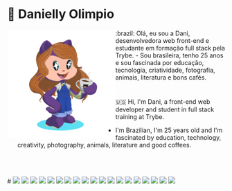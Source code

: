 # :purple_heart:  Danielly Olimpio

<img src="./octoCat/octocat_dani.png" width="250px" align="left"/>
:brazil: Olá, eu sou a Dani, desenvolvedora web front-end e estudante em formação full stack pela Trybe.
- Sou brasileira, tenho 25 anos e sou fascinada por educação, tecnologia, criatividade, fotografia, animais, literatura e bons cafés. 

#
:us: Hi, I'm Dani, a front-end web developer and student in full stack training at Trybe.
- I'm Brazilian, I'm 25 years old and I'm fascinated by education, technology, creativity, photography, animals, literature and good coffees.
<br/>
<br/>
<br/>
<div>
#
<img src="https://cdn.jsdelivr.net/gh/devicons/devicon/icons/html5/html5-original-wordmark.svg" heigth=30px width=30px /> 
<img src="https://cdn.jsdelivr.net/gh/devicons/devicon/icons/bash/bash-original.svg" heigth=30px width=30px />
<img src="https://cdn.jsdelivr.net/gh/devicons/devicon/icons/canva/canva-original.svg" heigth=30px width=30px />
<img src="https://cdn.jsdelivr.net/gh/devicons/devicon/icons/docker/docker-original-wordmark.svg" heigth=30px width=30px />
<img src="https://cdn.jsdelivr.net/gh/devicons/devicon/icons/figma/figma-original.svg" heigth=30px width=30px />
<img src="https://cdn.jsdelivr.net/gh/devicons/devicon/icons/git/git-original.svg" heigth=30px width=30px />
<img src="https://cdn.jsdelivr.net/gh/devicons/devicon/icons/heroku/heroku-original.svg" heigth=30px width=30px />
<img src="https://cdn.jsdelivr.net/gh/devicons/devicon/icons/javascript/javascript-plain.svg" heigth=30px width=30px />
<img src="https://cdn.jsdelivr.net/gh/devicons/devicon/icons/jest/jest-plain.svg" heigth=30px width=30px />
<img src="https://cdn.jsdelivr.net/gh/devicons/devicon/icons/linux/linux-original.svg" heigth=30px width=30px />
<img src="https://cdn.jsdelivr.net/gh/devicons/devicon/icons/mysql/mysql-original.svg" heigth=30px width=30px />
<img src="https://cdn.jsdelivr.net/gh/devicons/devicon/icons/nodejs/nodejs-original.svg" heigth=30px width=30px />
<img src="https://cdn.jsdelivr.net/gh/devicons/devicon/icons/npm/npm-original-wordmark.svg" heigth=30px width=30px />
<img src="https://cdn.jsdelivr.net/gh/devicons/devicon/icons/react/react-original.svg" heigth=30px width=30px />
<img src="https://cdn.jsdelivr.net/gh/devicons/devicon/icons/redux/redux-original.svg" heigth=30px width=30px />
<img src="https://cdn.jsdelivr.net/gh/devicons/devicon/icons/sass/sass-original.svg" heigth=30px width=30px />
<img src="https://cdn.jsdelivr.net/gh/devicons/devicon/icons/sequelize/sequelize-original.svg" heigth=30px width=30px />
<img src="https://cdn.jsdelivr.net/gh/devicons/devicon/icons/typescript/typescript-original.svg" heigth=30px width=30px />
<img src="https://cdn.jsdelivr.net/gh/devicons/devicon/icons/visualstudio/visualstudio-plain.svg" heigth=30px width=30px />
</div>
          
          
